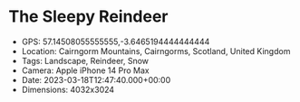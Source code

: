 # The Sleepy Reindeer

- GPS: 57.14508055555555,-3.6465194444444444
- Location: Cairngorm Mountains, Cairngorms, Scotland, United Kingdom
- Tags: Landscape, Reindeer, Snow
- Camera: Apple iPhone 14 Pro Max
- Date: 2023-03-18T12:47:40.000+00:00
- Dimensions: 4032x3024
